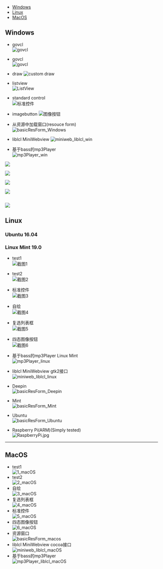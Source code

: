 
* [Windows](#Windows)
* [Linux](#Linux)
* [MacOS](#MacOS)


## Windows

* govcl  
![govcl](/assets/images/screenshots/govcl-win-1.jpg)     

* govcl  
![govcl](/assets/images/screenshots/govcl-win-2.jpg)      

* draw
![custom draw](/assets/images/screenshots/draw-win.jpg)  

* listview   
![ListView](/assets/images/screenshots/listview.jpg)  

* standard control    
![标准控件](/assets/images/screenshots/std.jpg)   

* imagebutton 
![图像按钮](/assets/images/screenshots/imagebutton.jpg)    

* 从资源中加载窗口(resouce form)   
![basicResForm_Windows](/assets/images/screenshots/basicResForm_windows.jpg)   

* liblcl MiniWebview 
![miniweb_liblcl_win](/assets/images/screenshots/miniweb_liblcl_win.jpg) 

* 基于bass的mp3Player   
![mp3Player_win](/assets/images/screenshots/mp3Player_win.jpg)    

![](/assets/images/screenshots/windowsjsonviewer.jpg)   

![](/assets/images/screenshots/windwosgdiplus.jpg)   

![](/assets/images/screenshots/windwosprocesslist.jpg)   

![](/assets/images/screenshots/listboxcustomdraw2.jpg)   

![](/assets/images/screenshots/stringgrid2.jpg)   
---
## Linux
### Ubuntu 16.04   
### Linux Mint 19.0   

* test1  
![截图1](/assets/images/screenshots/1_linux.png)  
* test2  
![截图2](/assets/images/screenshots/2_linux.jpg)  
* 标准控件  
![截图3](/assets/images/screenshots/3_linux.jpg)   
* 自绘  
![截图4](/assets/images/screenshots/4_linux.jpg)  
* 复选列表框  
![截图5](/assets/images/screenshots/5_linux.jpg)  
* 四态图像按钮  
![截图6](/assets/images/screenshots/6_linux.jpg)  
* 基于bass的mp3Player Linux Mint  
![mp3Player_linux](/assets/images/screenshots/mp3Player_linux.jpg) 


* liblcl MiniWebview gtk2接口  
![miniweb_liblcl_linux](/assets/images/screenshots/miniweb_liblcl_linux.jpg) 

* Deepin  
![basicResForm_Deepin](/assets/images/screenshots/basicResForm_linux_deepin.jpg)  
* Mint  
![basicResForm_Mint](/assets/images/screenshots/basicResForm_linux_mint.jpg)  
* Ubuntu  
![basicResForm_Ubuntu](/assets/images/screenshots/basicResForm_linux_ubuntu.jpg)  

* Raspberry Pi(ARM)(Simply tested)  
![RaspberryPi.jpg](/assets/images/screenshots/RaspberryPi.jpg)

---
## MacOS

* test1  
![1_macOS](/assets/images/screenshots/1_macOS.jpg)  
* test2   
![2_macOS](/assets/images/screenshots/2_macOS.jpg)  
* 自绘   
![3_macOS](/assets/images/screenshots/3_macOS.jpg)   
* 复选列表框    
![4_macOS](/assets/images/screenshots/4_macOS.jpg)  
* 标准控件   
![5_macOS](/assets/images/screenshots/5_macOS.jpg)  
* 四态图像按钮  
![6_macOS](/assets/images/screenshots/6_macOS.jpg)  
* 资源窗口    
![basicResForm_macos](/assets/images/screenshots/basicResForm_macos.jpg)  
* liblcl MiniWebview cocoa接口  
![miniweb_liblcl_macOS](/assets/images/screenshots/miniweb_liblcl_macOS_cocoa.jpg) 
* 基于bass的mp3Player  
![mp3Player_liblcl_macOS](/assets/images/screenshots/mp3Player_liblcl_macOS.jpg) 